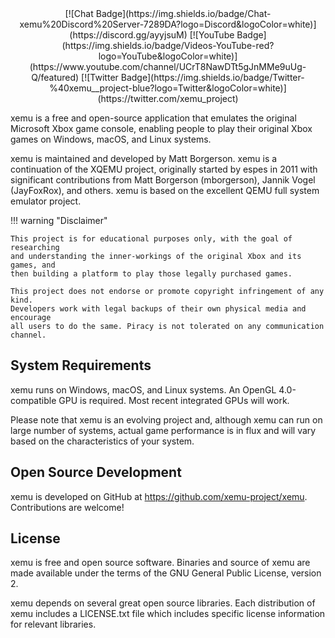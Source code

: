 <center>
[![Chat Badge](https://img.shields.io/badge/Chat-xemu%20Discord%20Server-7289DA?logo=Discord&logoColor=white)](https://discord.gg/ayyjsuM)
[![YouTube Badge](https://img.shields.io/badge/Videos-YouTube-red?logo=YouTube&logoColor=white)](https://www.youtube.com/channel/UCrT8NawDTt5gJnMMe9uUg-Q/featured)
[![Twitter Badge](https://img.shields.io/badge/Twitter-%40xemu__project-blue?logo=Twitter&logoColor=white)](https://twitter.com/xemu_project)
</center>

xemu is a free and open-source application that emulates the original Microsoft
Xbox game console, enabling people to play their original Xbox games on Windows,
macOS, and Linux systems.

xemu is maintained and developed by Matt Borgerson. xemu is a continuation of
the XQEMU project, originally started by espes in 2011 with significant
contributions from Matt Borgerson (mborgerson), Jannik Vogel (JayFoxRox), and
others. xemu is based on the excellent QEMU full system emulator project.

!!! warning "Disclaimer"

    This project is for educational purposes only, with the goal of researching
    and understanding the inner-workings of the original Xbox and its games, and
    then building a platform to play those legally purchased games.

    This project does not endorse or promote copyright infringement of any kind.
    Developers work with legal backups of their own physical media and encourage
    all users to do the same. Piracy is not tolerated on any communication
    channel.

## System Requirements

xemu runs on Windows, macOS, and Linux systems. An OpenGL 4.0-compatible GPU is
required. Most recent integrated GPUs will work.

Please note that xemu is an evolving project and, although xemu can run on large
number of systems, actual game performance is in flux and will vary based on the
characteristics of your system.

## Open Source Development

xemu is developed on GitHub at https://github.com/xemu-project/xemu. Contributions
are welcome!

## License

xemu is free and open source software. Binaries and source of xemu are made
available under the terms of the GNU General Public License, version 2.

xemu depends on several great open source libraries. Each distribution of xemu
includes a LICENSE.txt file which includes specific license information for
relevant libraries.

